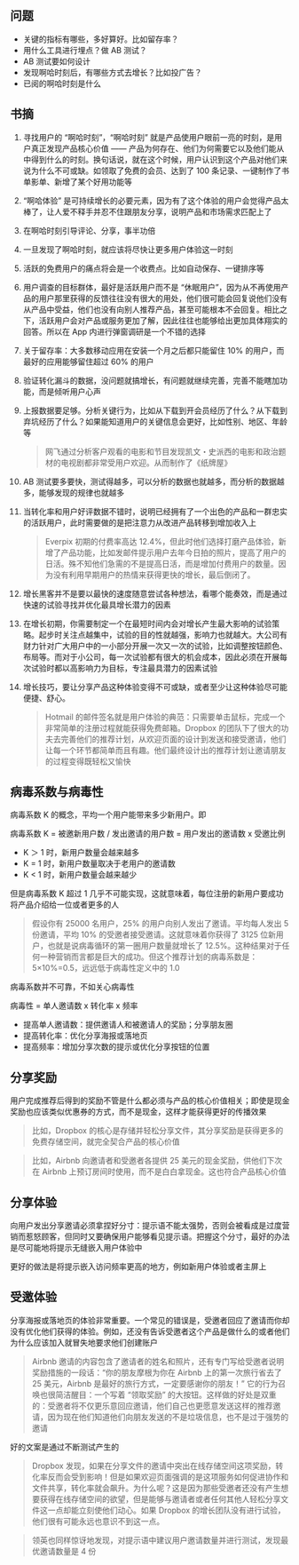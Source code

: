 ## 问题

- 关键的指标有哪些，多好算好。比如留存率？
- 用什么工具进行埋点？做 AB 测试？
- AB 测试要如何设计
- 发现啊哈时刻后，有哪些方式去增长？比如投广告？
- 已阅的啊哈时刻是什么

## 书摘

1. 寻找用户的 “啊哈时刻”，“啊哈时刻” 就是产品使用户眼前一亮的时刻，是用户真正发现产品核心价值 —— 产品为何存在、他们为何需要它以及他们能从中得到什么的时刻。换句话说，就在这个时候，用户认识到这个产品对他们来说为什么不可或缺。如领取了免费的会员、达到了 100 条记录、一键制作了书单影单、新增了某个好用功能等
2. “啊哈体验” 是可持续增长的必要元素，因为有了这个体验的用户会觉得产品太棒了，让人爱不释手并忍不住跟朋友分享，说明产品和市场需求匹配上了
3. 在啊哈时刻引导评论、分享，事半功倍
4. 一旦发现了啊哈时刻，就应该将尽快让更多用户体验这一时刻
5. 活跃的免费用户的痛点将会是一个收费点。比如自动保存、一键排序等
6. 用户调查的目标群体，最好是活跃用户而不是 “休眠用户”，因为从不再使用产品的用户那里获得的反馈往往没有很大的用处，他们很可能会回复说他们没有从产品中受益，他们也没有向别人推荐产品，甚至可能根本不会回复。相比之下，活跃用户会对产品或服务更加了解，因此往往也能够给出更加具体翔实的回答。所以在 App 内进行弹窗调研是一个不错的选择
7. 关于留存率：大多数移动应用在安装一个月之后都只能留住 10% 的用户，而最好的应用能够留住超过 60% 的用户
8. 验证转化漏斗的数据，没问题就搞增长，有问题就继续完善，完善不能瞎加功能，而是倾听用户心声
9. 上报数据要足够。分析关键行为，比如从下载到开会员经历了什么？从下载到弃坑经历了什么？如果能知道用户的关键信息会更好，比如性别、地区、年龄等

   > 网飞通过分析客户观看的电影和节目发现凯文・史派西的电影和政治题材的电视剧都非常受用户欢迎。从而制作了《纸牌屋》

10. AB 测试要多要快，测试得越多，可以分析的数据也就越多，而分析的数据越多，能够发现的规律也就越多
11. 当转化率和用户好评数据不错时，说明已经拥有了一个出色的产品和一群忠实的活跃用户，此时需要做的是把注意力从改进产品转移到增加收入上

    > Everpix 初期的付费率高达 12.4%，但此时他们选择打磨产品体验，新增了产品功能，比如发邮件提示用户去年今日拍的照片，提高了用户的日活。殊不知他们急需的不是提高日活，而是增加付费用户的数量。因为没有利用早期用户的热情来获得更快的增长，最后倒闭了。

12. 增长黑客并不是要以最快的速度随意尝试各种想法，看哪个能奏效，而是通过快速的试验寻找并优化最具增长潜力的因素
13. 在增长初期，你需要制定一个在最短时间内会对增长产生最大影响的试验策略。起步时关注点越集中，试验的目的性就越强，影响力也就越大。大公司有财力针对广大用户中的一小部分开展一次又一次的试验，比如调整按钮颜色、布局等。而对于小公司，每一次试验都有很大的机会成本，因此必须在开展每次试验时都以高影响力为目标，专注最具潜力的因素试验
14. 增长技巧，要让分享产品这种体验变得不可或缺，或者至少让这种体验尽可能便捷、舒心。

    > Hotmail 的邮件签名就是用户体验的典范：只需要单击鼠标，完成一个非常简单的注册过程就能获得免费邮箱。Dropbox 的团队下了很大的功夫去完善他们的推荐计划，从欢迎页面的设计到发送和接受邀请，他们让每一个环节都简单而且有趣。他们最终设计出的推荐计划让邀请朋友的过程变得既轻松又愉快

## 病毒系数与病毒性

病毒系数 K 的概念，平均一个用户能带来多少新用户。即

病毒系数 K = 被邀新用户数 / 发出邀请的用户数 = 用户发出的邀请数 x 受邀比例

- K ＞ 1 时，新用户数量会越来越多
- K = 1 时，新用户数量取决于老用户的邀请数
- K < 1 时，新用户数量会越来越少

但是病毒系数 K 超过 1 几乎不可能实现，这就意味着，每位注册的新用户要成功将产品介绍给一位或者更多的人

> 假设你有 25000 名用户，25% 的用户向别人发出了邀请。平均每人发出 5 份邀请，平均 10% 的受邀者接受邀请。这就意味着你获得了 3125 位新用户，也就是说病毒循环的第一圈用户数量就增长了 12.5%。这种结果对于任何一种营销而言都是巨大的成功。但这个推荐计划的病毒系数是：5×10%=0.5，远远低于病毒性定义中的 1.0

病毒系数并不可靠，不如关心病毒性

病毒性 = 单人邀请数 x 转化率 x 频率

- 提高单人邀请数：提供邀请人和被邀请人的奖励；分享朋友圈
- 提高转化率：优化分享海报或落地页
- 提高频率：增加分享次数的提示或优化分享按钮的位置

## 分享奖励

用户完成推荐后得到的奖励不管是什么都必须与产品的核心价值相关；即使是现金奖励也应该类似优惠券的方式，而不是现金，这样才能获得更好的传播效果

> 比如，Dropbox 的核心是存储并轻松分享文件，其分享奖励是获得更多的免费存储空间，就完全契合产品的核心价值

> 比如，Airbnb 向邀请者和受邀者各提供 25 美元的现金奖励，供他们下次在 Airbnb 上预订房间时使用，而不是白白拿现金。这也符合产品核心价值

## 分享体验

向用户发出分享邀请必须拿捏好分寸：提示语不能太强势，否则会被看成是过度营销而惹怒顾客，但同时又要确保用户能够看见提示语。把握这个分寸，最好的办法是尽可能地将提示无缝嵌入用户体验中

更好的做法是将提示嵌入访问频率更高的地方，例如新用户体验或者主屏上

## 受邀体验

分享海报或落地页的体验非常重要。一个常见的错误是，受邀者回应了邀请而你却没有优化他们获得的体验。例如，还没有告诉受邀者这个产品是做什么的或者他们为什么应该加入就冒失地要求他们创建账户

> Airbnb 邀请的内容包含了邀请者的姓名和照片，还有专门写给受邀者说明奖励措施的一段话：“你的朋友摩根为你在 Airbnb 上的第一次旅行省去了 25 美元，Airbnb 是最好的旅行方式，一定要感谢你的朋友！” 它的行为召唤也很简洁醒目：一个写着 “领取奖励” 的大按钮。这样做的好处是双重的：受邀者将不仅更乐意回应邀请，他们自己也更愿意发送这样的推荐邀请，因为现在他们知道他们向朋友发送的不是垃圾信息，也不是过于强势的邀请

好的文案是通过不断测试产生的

> Dropbox 发现，如果在分享文件的邀请中突出在线存储空间这项奖励，转化率反而会受到影响！但是如果欢迎页面强调的是这项服务如何促进协作和文件共享，转化率就会飙升。为什么呢？这是因为那些受邀者还没有产生想要获得在线存储空间的欲望，但是能够与邀请者或者任何其他人轻松分享文件这一点却能立刻使他们动心。如果 Dropbox 的增长团队没有进行试验，他们很有可能永远也意识不到这一点。

> 领英也同样惊讶地发现，对提示语中建议用户邀请数量并进行测试，发现最优邀请数量是 4 份
